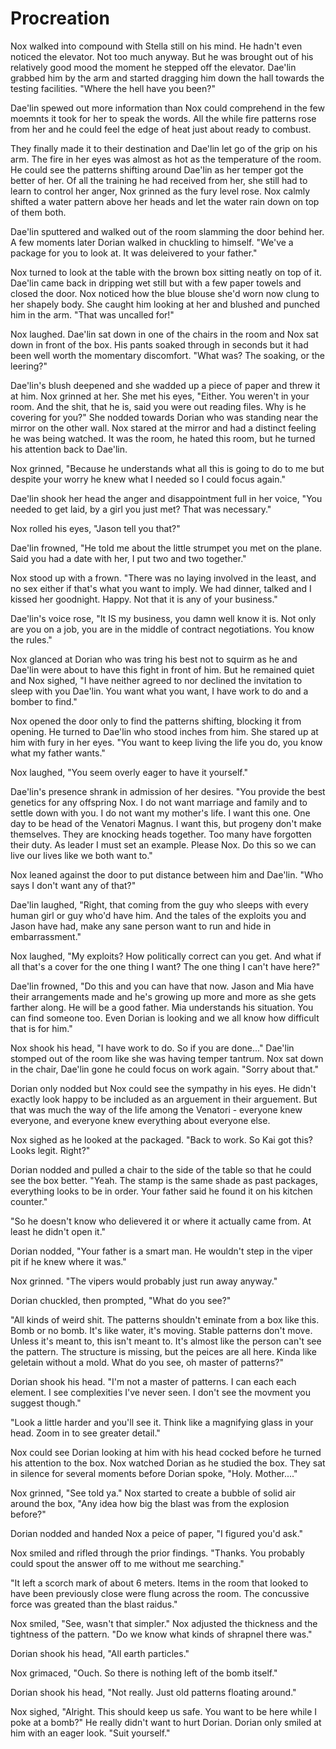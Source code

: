 # Procreation

Nox walked into compound with Stella still on his mind.  He hadn't even noticed the elevator. Not too much anyway.  But he was brought out of his relatively good mood the moment he stepped off the elevator.  Dae'lin grabbed him by the arm and started dragging him down the hall towards the testing facilities.  "Where the hell have you been?" 

Dae'lin spewed out more information than Nox could comprehend in the few moemnts it took for her to speak the words.  All the while fire patterns rose from her and he could feel the edge of heat just about ready to combust.  

They finally made it to their destination and Dae'lin let go of the grip on his arm. The fire in her eyes was almost as hot as the temperature of the room. He could see the patterns shifting around Dae'lin as her temper got the better of her.  Of all the training he had received from her, she still had to learn to control her anger, Nox grinned as the fury level rose.  Nox calmly shifted a water pattern above her heads and let the water rain down on top of them both.  

Dae'lin sputtered and walked out of the room slamming the door behind her.  A few moments later Dorian walked in chuckling to himself.  "We've a package for you to look at.  It was deleivered to your father."

Nox turned to look at the table with the brown box sitting neatly on top of it.  Dae'lin  came back in dripping wet still but with a few paper towels and closed the door. Nox noticed how the blue blouse she'd worn now clung to her shapely body.  She caught him looking at her and blushed and punched him in the arm.  "That was uncalled for!"

Nox laughed.  Dae'lin sat down in one of the chairs in the room and Nox sat down in front of the box.  His pants soaked through in seconds but it had been well worth the momentary discomfort.  "What was?  The soaking, or the leering?"

Dae'lin's blush deepened and she wadded up a piece of paper and threw it at him.  Nox grinned at her.  She met his eyes, "Either.  You weren't in your room.  And the shit, that he is, said you were out reading files.  Why is he covering for you?"  She nodded towards Dorian who was standing near the mirror on the other wall.  Nox stared at the mirror and had a distinct feeling he was being watched.  It was the room, he hated this room, but he turned his attention back to Dae'lin.

Nox grinned, "Because he understands what all this is going to do to me but despite your worry he knew what I needed so I could focus again."

Dae'lin shook her head the anger and disappointment full in her voice, "You needed to get laid, by a girl you just met?  That was necessary."

Nox rolled his eyes, "Jason tell you that?"

Dae'lin frowned, "He told me about the little strumpet you met on the plane.  Said you had a date with her, I put two and two together."

Nox stood up with a frown.  "There was no laying involved in the least, and no sex either if that's what you want to imply.  We had dinner, talked and I kissed her goodnight.  Happy.  Not that it is any of your business."

Dae'lin's voice rose, "It IS my business, you damn well know it is.  Not only are you on a job, you are in the middle of contract negotiations. You know the rules."

Nox glanced at Dorian who was tring his best not to squirm as he and Dae'lin were about to have this fight in front of him. But he remained quiet and Nox sighed, "I have neither agreed to nor declined the invitation to sleep with you Dae'lin.  You want what you want, I have work to do and a bomber to find."

Nox opened the door only to find the patterns shifting, blocking it from opening.  He turned to Dae'lin who stood inches from him.  She stared up at him with fury in her eyes.  "You want to keep living the life you do, you know what my father wants."

Nox laughed, "You seem overly eager to have it yourself."

Dae'lin's presence shrank in admission of her desires.  "You provide the best genetics for any offspring Nox.  I do not want marriage and family and to settle down with you.   I do not want my mother's life.  I want this one.  One day to be head of the Venatori Magnus.  I want this, but progeny don't make themselves.  They are knocking heads together.  Too many have forgotten their duty.  As leader I must set an example.  Please Nox.  Do this so we can live our lives like we both want to."

Nox leaned against the door to put distance between him and Dae'lin.  "Who says I don't want any of that?"  

Dae'lin laughed, "Right, that coming from the guy who sleeps with every human girl or guy who'd have him.  And the tales of the exploits you and Jason have had, make any sane person want to run and hide in embarrassment."

Nox laughed, "My exploits?  How politically correct can you get.  And what if all that's a cover for the one thing I want?  The one thing I can't have here?"

Dae'lin frowned, "Do this and you can have that now. Jason and Mia have their arrangements made and he's growing up more and more as she gets farther along.  He will be a good father.  Mia understands his situation.  You can find someone too.  Even Dorian is looking and we all know how difficult that is for him."

Nox shook his head, "I have work to do.  So if you are done..."  Dae'lin stomped out of the room like she was having temper tantrum.  Nox sat down in the chair, Dae'lin gone he could focus on work again. "Sorry about that."

Dorian only nodded but Nox could see the sympathy in his eyes.  He didn't exactly look happy to be included as an arguement in their arguement.  But that was much the way of the life among the Venatori - everyone knew everyone, and everyone knew everything about everyone else.

Nox sighed as he looked at the packaged.  "Back to work.  So Kai got this?  Looks legit.  Right?"

Dorian nodded and pulled a chair to the side of the table so that he could see the box better. "Yeah.  The stamp is the same shade as past packages, everything looks to be in order.  Your father said he found it on his kitchen counter."

"So he doesn't know who delievered it or where it actually came from.  At least he didn't open it."

Dorian nodded, "Your father is a smart man.  He wouldn't step in the viper pit if he knew where it was."

Nox grinned.  "The vipers would probably just run away anyway."

Dorian chuckled, then prompted, "What do you see?"

"All kinds of weird shit.  The patterns shouldn't eminate from a box like this.  Bomb or no bomb.  It's like water, it's moving.  Stable patterns don't move.  Unless it's meant to, this isn't meant to.  It's almost like the person can't see the pattern.  The structure is missing, but the peices are all here.  Kinda like geletain without a mold.  What do you see, oh master of patterns?"

Dorian shook his head.  "I'm not a master of patterns.  I can each each element.  I see complexities I've never seen.  I don't see the movment you suggest though."

"Look a little harder and you'll see it.  Think like a magnifying glass in your head.  Zoom in to see greater detail."

Nox could see Dorian looking at him with his head cocked before he turned his attention to the box.  Nox watched Dorian as he studied the box.  They sat in silence for several moments before Dorian spoke, "Holy. Mother...."

Nox grinned, "See told ya."  Nox started to create a bubble of solid air around the box, "Any idea how big the blast was from the explosion before?"

Dorian nodded and handed Nox a peice of paper, "I figured you'd ask."

Nox smiled and rifled through the prior findings.  "Thanks.  You probably could spout the answer off to me without me searching."

"It left a scorch mark of about 6 meters.  Items in the room that looked to have been previously close were flung across the room.  The concussive force was greated than the blast raidus."

Nox smiled, "See, wasn't that simpler."  Nox adjusted the thickness and the tightness of the pattern.  "Do we know what kinds of shrapnel there was."

Dorian shook his head, "All earth particles."

Nox grimaced, "Ouch.  So there is nothing left of the bomb itself."

Dorian shook his head, "Not really.  Just old patterns floating around."

Nox sighed, "Alright.  This should keep us safe.  You want to be here while I poke at a bomb?"  He really didn't want to hurt Dorian.  Dorian only smiled at him with an eager look.  "Suit yourself."


